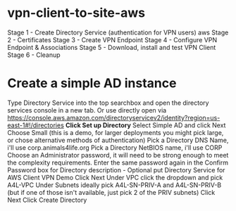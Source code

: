 # vpn-client-to-site-aws

Stage 1 - Create Directory Service (authentication for VPN users) aws
Stage 2 - Certificates
Stage 3 - Create VPN Endpoint
Stage 4 - Configure VPN Endpoint & Associations
Stage 5 - Download, install and test VPN Client
Stage 6 - Cleanup

# Create a simple AD instance

Type Directory Service into the top searchbox and open the directory services console in a new tab.
Or use directly open via https://console.aws.amazon.com/directoryservicev2/identity?region=us-east-1#!/directories
**Click Set up Directory**
Select Simple AD and click Next
Choose Small (this is a demo, for larger deployments you might pick large, or chose alternative methods of authentication)
Pick a Directory DNS Name, i'll use corp.animals4life.org
Pick a Directory NetBIOS name, i'll use CORP
Choose an Administrator password, it will need to be strong enough to meet the complexity requirements.
Enter the same password again in the Confirm Password box
for Directory description - Optional put Directory Service for AWS Client VPN Demo
Click Next
Under VPC click the dropdown and pick A4L-VPC
Under Subnets ideally pick A4L-SN-PRIV-A and A4L-SN-PRIV-B (but if one of those isn't available, just pick 2 of the PRIV subnets)
Click Next
Click Create Directory

